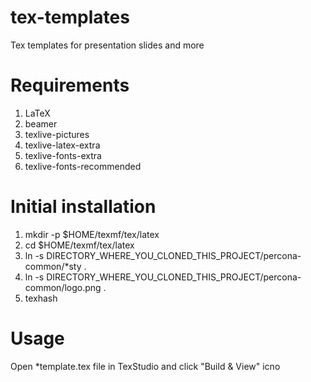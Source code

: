 # tex-templates
Tex templates for presentation slides and more

Requirements
============

1. LaTeX
2. beamer
3. texlive-pictures
4. texlive-latex-extra
5. texlive-fonts-extra
6. texlive-fonts-recommended

Initial installation
====================

1. mkdir -p $HOME/texmf/tex/latex
2. cd $HOME/texmf/tex/latex
3. ln -s DIRECTORY_WHERE_YOU_CLONED_THIS_PROJECT/percona-common/*sty .
4. ln -s DIRECTORY_WHERE_YOU_CLONED_THIS_PROJECT/percona-common/logo.png .
5. texhash

Usage
=====

Open *template.tex file in TexStudio and click "Build & View" icno
